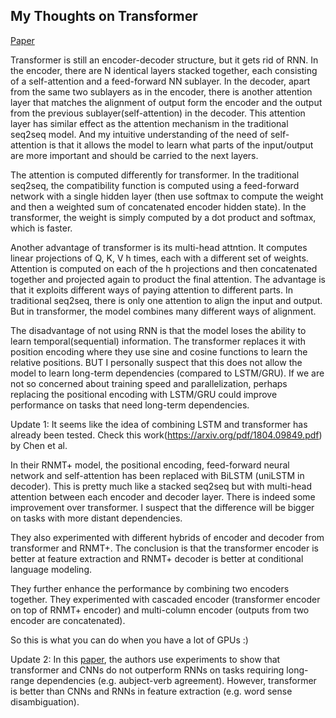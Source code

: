 ## My Thoughts on Transformer

[Paper](https://arxiv.org/pdf/1706.03762.pdf)

Transformer is still an encoder-decoder structure, but it gets rid of RNN.
In the encoder, there are N identical layers stacked together, each consisting of a self-attention and a feed-forward NN sublayer.
In the decoder, apart from the same two sublayers as in the encoder, there is another attention layer that matches the alignment of output form the encoder and the output from the previous sublayer(self-attention) in the decoder. This attention layer has similar effect as the attention mechanism in the traditional seq2seq model. And my intuitive understanding of the need of self-attention is that it allows the model to learn what parts of the input/output are more important and should be carried to the next layers.

The attention is computed differently for transformer. In the traditional seq2seq, the compatibility function is computed using a feed-forward network with a single hidden layer (then use softmax to compute the weight and then a weighted sum of concatenated encoder hidden state). In the transformer, the weight is simply computed by a dot product and softmax, which is faster.

Another advantage of transformer is its multi-head attntion. It computes linear projections of Q, K, V h times, each with a different set of weights. Attention is computed on each of the h projections and then concatenated together and projected again to product the final attention. The advantage is that it exploits different ways of paying attention to different parts. In traditional seq2seq, there is only one attention to align the input and output. But in transformer, the model combines many different ways of alignment.

The disadvantage of not using RNN is that the model loses the ability to learn temporal(sequential) information. The transformer replaces it with position encoding where they use sine and cosine functions to learn the relative positions. BUT I personally suspect that this does not allow the model to learn long-term dependencies (compared to LSTM/GRU). If we are not so concerned about training speed and parallelization, perhaps replacing the positional encoding with LSTM/GRU could improve performance on tasks that need long-term dependencies. 


Update 1: It seems like the idea of combining LSTM and transformer has already been tested. Check this work(https://arxiv.org/pdf/1804.09849.pdf) by Chen et al.

In their RNMT+ model, the positional encoding, feed-forward neural network and self-attention has been replaced with BiLSTM (uniLSTM in decoder). This is pretty much like a stacked seq2seq but with multi-head attention between each encoder and decoder layer. There is indeed some improvement over transformer. I suspect that the difference will be bigger on tasks with more distant dependencies.

They also experimented with different hybrids of encoder and decoder from transformer and RNMT+. The conclusion is that the transformer encoder is better at feature extraction and RNMT+ decoder is better at conditional language modeling.

They further enhance the performance by combining two encoders together. They experimented with cascaded encoder (transformer encoder on top of RNMT+ encoder) and multi-column encoder (outputs from two encoder are concatenated).

So this is what you can do when you have a lot of GPUs :) 

Update 2: In this [paper](https://arxiv.org/pdf/1808.08946.pdf), the authors use experiments to show that transformer and CNNs do not outperform RNNs on tasks requiring long-range dependencies (e.g. aubject-verb agreement). However, transformer is better than CNNs and RNNs in feature extraction (e.g. word sense disambiguation).


